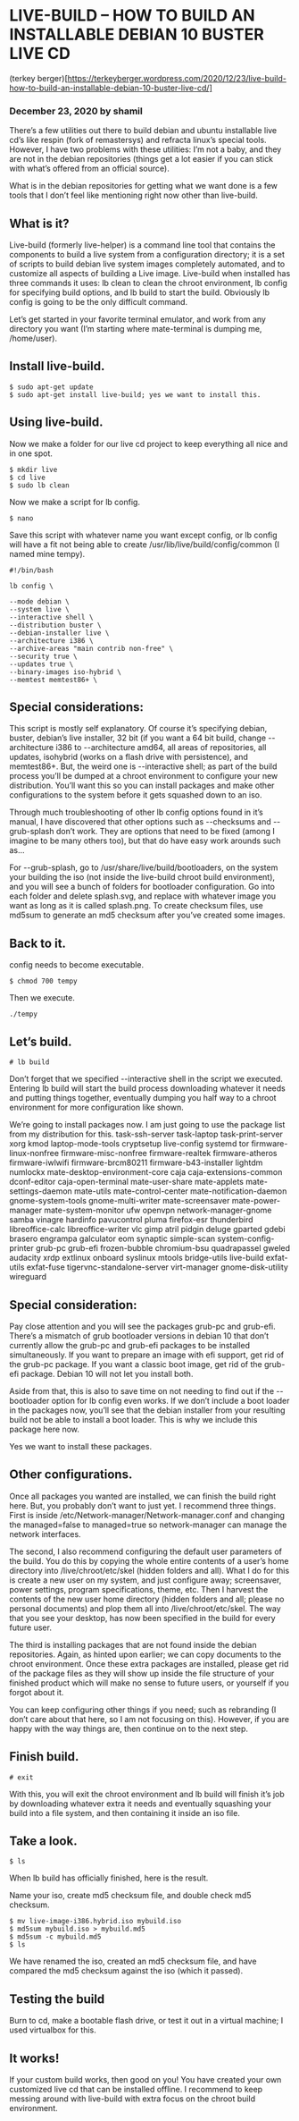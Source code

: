 # LIVE-BUILD – HOW TO BUILD AN INSTALLABLE DEBIAN 10 BUSTER LIVE CD
(terkey berger)[https://terkeyberger.wordpress.com/2020/12/23/live-build-how-to-build-an-installable-debian-10-buster-live-cd/]
### December 23, 2020 by shamil

There’s a few utilities out there to build debian and ubuntu installable live cd’s like respin (fork of remastersys) and refracta linux’s special tools. However, I have two problems with these utilities: I’m not a baby, and they are not in the debian repositories (things get a lot easier if you can stick with what’s offered from an official source).

What is in the debian repositories for getting what we want done is a few tools that I don’t feel like mentioning right now other than live-build.

## What is it?
Live-build (formerly live-helper) is a command line tool that contains the components to build a live system from a configuration directory; it is a set of scripts to build debian live system images completely automated, and to customize all aspects of building a Live image. Live-build when installed has three commands it uses: lb clean to clean the chroot environment, lb config for specifying build options, and lb build to start the build. Obviously lb config is going to be the only difficult command.

Let’s get started in your favorite terminal emulator, and work from any directory you want (I’m starting where mate-terminal is dumping me, /home/user).

## Install live-build.
```
$ sudo apt-get update
$ sudo apt-get install live-build; yes we want to install this.
```

## Using live-build.
Now we make a folder for our live cd project to keep everything all nice and in one spot.
```
$ mkdir live
$ cd live
$ sudo lb clean
```

Now we make a script for lb config.
```
$ nano
```

Save this script with whatever name you want except config, or lb config will have a fit not being able to create /usr/lib/live/build/config/common (I named mine tempy).
```
#!/bin/bash

lb config \

--mode debian \
--system live \
--interactive shell \
--distribution buster \
--debian-installer live \
--architecture i386 \
--archive-areas "main contrib non-free" \
--security true \
--updates true \
--binary-images iso-hybrid \
--memtest memtest86+ \
```

## Special considerations:
This script is mostly self explanatory. Of course it’s specifying debian, buster, debian’s live installer, 32 bit (if you want a 64 bit build, change --architecture i386 to --architecture amd64, all areas of repositories, all updates, isohybrid (works on a flash drive with persistence), and memtest86+. But, the weird one is --interactive shell; as part of the build process you’ll be dumped at a chroot environment to configure your new distribution. You’ll want this so you can install packages and make other configurations to the system before it gets squashed down to an iso.

Through much troubleshooting of other lb config options found in it’s manual, I have discovered that other options such as --checksums and --grub-splash don’t work. They are options that need to be fixed (among I imagine to be many others too), but that do have easy work arounds such as…

For --grub-splash, go to /usr/share/live/build/bootloaders, on the system your building the iso (not inside the live-build chroot build environment), and you will see a bunch of folders for bootloader configuration. Go into each folder and delete splash.svg, and replace with whatever image you want as long as it is called splash.png. To create checksum files, use md5sum to generate an md5 checksum after you’ve created some images.

## Back to it.
config needs to become executable.
```
$ chmod 700 tempy
```

Then we execute.
```
./tempy
```

## Let’s build.
```
# lb build
```
Don’t forget that we specified --interactive shell in the script we executed. Entering lb build will start the build process downloading whatever it needs and putting things together, eventually dumping you half way to a chroot environment for more configuration like shown.

We’re going to install packages now. I am just going to use the package list from my distribution for this.
task-ssh-server task-laptop task-print-server xorg kmod laptop-mode-tools cryptsetup live-config systemd tor firmware-linux-nonfree firmware-misc-nonfree firmware-realtek firmware-atheros firmware-iwlwifi firmware-brcm80211 firmware-b43-installer lightdm numlockx mate-desktop-environment-core caja caja-extensions-common dconf-editor caja-open-terminal mate-user-share mate-applets mate-settings-daemon mate-utils mate-control-center mate-notification-daemon gnome-system-tools gnome-multi-writer mate-screensaver mate-power-manager mate-system-monitor ufw openvpn network-manager-gnome samba vinagre hardinfo pavucontrol pluma firefox-esr thunderbird libreoffice-calc libreoffice-writer vlc gimp atril pidgin deluge gparted gdebi brasero engrampa galculator eom synaptic simple-scan system-config-printer grub-pc grub-efi frozen-bubble chromium-bsu quadrapassel gweled audacity xrdp extlinux onboard syslinux mtools bridge-utils live-build exfat-utils exfat-fuse tigervnc-standalone-server virt-manager gnome-disk-utility wireguard

## Special consideration:
Pay close attention and you will see the packages grub-pc and grub-efi. There’s a mismatch of grub bootloader versions in debian 10 that don’t currently allow the grub-pc and grub-efi packages to be installed simultaneously. If you want to prepare an image with efi support, get rid of the grub-pc package. If you want a classic boot image, get rid of the grub-efi package. Debian 10 will not let you install both.

Aside from that, this is also to save time on not needing to find out if the --bootloader option for lb config even works. If we don’t include a boot loader in the packages now, you’ll see that the debian installer from your resulting build not be able to install a boot loader. This is why we include this package here now.

Yes we want to install these packages.

## Other configurations.
Once all packages you wanted are installed, we can finish the build right here. But, you probably don’t want to just yet. I recommend three things. First is inside /etc/Network-manager/Network-manager.conf and changing the managed=false to managed=true so network-manager can manage the network interfaces.

The second, I also recommend configuring the default user parameters of the build. You do this by copying the whole entire contents of a user’s home directory into /live/chroot/etc/skel (hidden folders and all). What I do for this is create a new user on my system, and just configure away; screensaver, power settings, program specifications, theme, etc. Then I harvest the contents of the new user home directory (hidden folders and all; please no personal documents) and plop them all into /live/chroot/etc/skel. The way that you see your desktop, has now been specified in the build for every future user.

The third is installing packages that are not found inside the debian repositories. Again, as hinted upon earlier; we can copy documents to the chroot environment. Once these extra packages are installed, please get rid of the package files as they will show up inside the file structure of your finished product which will make no sense to future users, or yourself if you forgot about it.

You can keep configuring other things if you need; such as rebranding (I don’t care about that here, so I am not focusing on this). However, if you are happy with the way things are, then continue on to the next step.

## Finish build.
```
# exit
```
With this, you will exit the chroot environment and lb build will finish it’s job by downloading whatever extra it needs and eventually squashing your build into a file system, and then containing it inside an iso file.

## Take a look.
```
$ ls
```
When lb build has officially finished, here is the result.

Name your iso, create md5 checksum file, and double check md5 checksum.
```
$ mv live-image-i386.hybrid.iso mybuild.iso
$ md5sum mybuild.iso > mybuild.md5
$ md5sum -c mybuild.md5
$ ls
```

We have renamed the iso, created an md5 checksum file, and have compared the md5 checksum against the iso (which it passed).

## Testing the build
Burn to cd, make a bootable flash drive, or test it out in a virtual machine; I used virtualbox for this.

## It works!
If your custom build works, then good on you! You have created your own customized live cd that can be installed offline. I recommend to keep messing around with live-build with extra focus on the chroot build environment.

